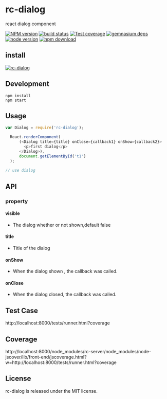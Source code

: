 # rc-dialog

react dialog component

[![NPM version][npm-image]][npm-url]
[![build status][travis-image]][travis-url]
[![Test coverage][coveralls-image]][coveralls-url]
[![gemnasium deps][gemnasium-image]][gemnasium-url]
[![node version][node-image]][node-url]
[![npm download][download-image]][download-url]

[npm-image]: http://img.shields.io/npm/v/rc-dialog.svg?style=flat-square
[npm-url]: http://npmjs.org/package/rc-dialog
[travis-image]: https://img.shields.io/travis/react-component/dialog.svg?style=flat-square
[travis-url]: https://travis-ci.org/react-component/dialog
[coveralls-image]: https://img.shields.io/coveralls/react-component/dialog.svg?style=flat-square
[coveralls-url]: https://coveralls.io/r/react-component/dialog?branch=master
[gemnasium-image]: http://img.shields.io/gemnasium/react-component/dialog.svg?style=flat-square
[gemnasium-url]: https://gemnasium.com/react-component/dialog
[node-image]: https://img.shields.io/badge/node.js-%3E=_0.10-green.svg?style=flat-square
[node-url]: http://nodejs.org/download/
[download-image]: https://img.shields.io/npm/dm/rc-dialog.svg?style=flat-square
[download-url]: https://npmjs.org/package/rc-dialog

## install

[![rc-dialog](https://nodei.co/npm/rc-dialog.png)](https://npmjs.org/package/rc-dialog)


## Development

```
npm install
npm start
```
## Usage

```js
var Dialog = require('rc-dialog');

  React.renderComponent(
      (<Dialog title={title} onClose={callback1} onShow={callback2}>
        <p>first dialog</p>
      </Dialog>),
      document.getElementById('t1')
  );
  
// use dialog
```
## API 

### property

#### visible 
  * The dialog whether or not shown,default false

#### title
  * Title of the dialog

#### onShow 
  * When the dialog shown , the callback was called.

#### onClose 
  * When the dialog closed, the callback was called.

## Test Case

http://localhost:8000/tests/runner.html?coverage

## Coverage

http://localhost:8000/node_modules/rc-server/node_modules/node-jscover/lib/front-end/jscoverage.html?w=http://localhost:8000/tests/runner.html?coverage

## License

rc-dialog is released under the MIT license.